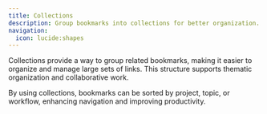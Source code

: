 ```yaml
---
title: Collections
description: Group bookmarks into collections for better organization.
navigation:
  icon: lucide:shapes
---
```


Collections provide a way to group related bookmarks, making it easier to organize and manage large sets of links. This structure supports thematic organization and collaborative work.

By using collections, bookmarks can be sorted by project, topic, or workflow, enhancing navigation and improving productivity.
